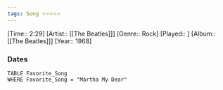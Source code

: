 ```yaml
---
tags: Song ⭐⭐⭐⭐⭐ 
---
```

[Time:: 2:29]
[Artist:: [[The Beatles]]]
[Genre:: Rock]
[Played:: ]
[Album:: [[The Beatles]]]
[Year:: 1968]
### Dates
````dataview
TABLE Favorite_Song
WHERE Favorite_Song = "Martha My Dear"
````